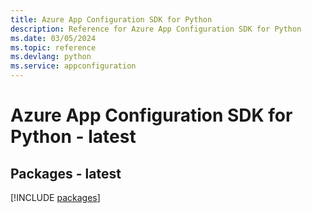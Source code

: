 ```yaml
---
title: Azure App Configuration SDK for Python
description: Reference for Azure App Configuration SDK for Python
ms.date: 03/05/2024
ms.topic: reference
ms.devlang: python
ms.service: appconfiguration
---
```

# Azure App Configuration SDK for Python - latest
## Packages - latest
[!INCLUDE [packages](app-configuration-index.md)]